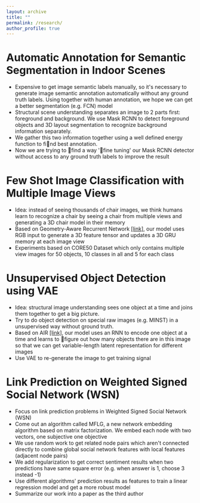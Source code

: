 ```yaml
---
layout: archive
title: ""
permalink: /research/
author_profile: true
---
```


# Automatic Annotation for Semantic Segmentation in Indoor Scenes

- Expensive to get image semantic labels manually, so it's necessary to generate image semantic annotation automatically without any ground truth labels. Using together with human annotation, we hope we can get a better segmentation (e.g. FCN) model
- Structural scene understanding separates an image to 2 parts first: foreground and background. We use Mask RCNN to detect foreground objects and 3D layout segmentation to recognize background information separately.
- We gather this two information together using a well defined energy function to find best annotation.
- Now we are trying to find a way 'fine tuning' our Mask RCNN detector without access to any ground truth labels to improve the result





# Few Shot Image Classification with Multiple Image Views

- Idea: instead of seeing thousands of chair images, we think humans learn to recognize a chair by seeing a chair from multiple views and generating a 3D chair model in their memory
- Based on Geometry-Aware Recurrent Network [[link]](https://arxiv.org/pdf/1901.00003.pdf), our model uses RGB input to generate a 3D feature tensor and updates a 3D GRU memory at each image view
- Experiments based on CORE50 Dataset which only contains multiple view images for 50 objects, 10 classes in all and 5 for each class





# Unsupervised Object Detection using VAE

- Idea: structural image understanding sees one object at a time and joins them together to get a big picture.
- Try to do object detection on special raw images (e.g. MINST) in a unsupervised way without ground truth.
- Based on AIR [[link]](https://arxiv.org/pdf/1603.08575.pdf), our model uses an RNN to encode one object at a time and learns to figure out how many objects there are in this image so that we can get variable-length latent representation for different images
- Use VAE to re-generate the image to get training signal





# Link Prediction on Weighted Signed Social Network (WSN)
- Focus on link prediction problems in Weighted Signed Social Network (WSN)
- Come out an algorithm called MFLG, a new network embedding algorithm based on matrix factorization. We embed each node with two vectors, one subjective one objective
- We use random work to get related node pairs which aren't connected directly to combine global social network features with local features (adjacent node pairs)
- We add regularization to get correct sentiment results when two predictions have same square error (e.g. when answer is 1, choose 3 instead -1)
- Use different algorithms' prediction results as features to train a linear regression model and get a more robust model
- Summarize our work into a paper as the third author
